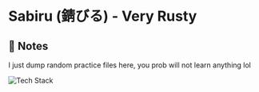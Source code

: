 # Sabiru (錆びる) - Very Rusty

## 📌 Notes
I just dump random practice files here, you prob will not learn anything lol

![Tech Stack](https://skills-icons.vercel.app/api/icons?i=rust)

